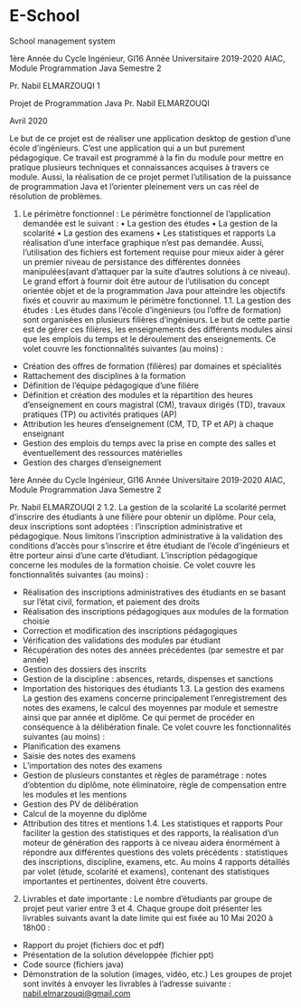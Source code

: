 # E-School
School management system

1ère Année du Cycle Ingénieur, GI16 Année Universitaire 2019-2020
AIAC, Module Programmation Java Semestre 2

Pr. Nabil ELMARZOUQI 1

Projet de Programmation Java
Pr. Nabil ELMARZOUQI

Avril 2020

Le but de ce projet est de réaliser une application desktop de gestion d’une école
d’ingénieurs. C’est une application qui a un but purement pédagogique. Ce travail est
programmé à la fin du module pour mettre en pratique plusieurs techniques et connaissances
acquises à travers ce module. Aussi, la réalisation de ce projet permet l’utilisation de la
puissance de programmation Java et l’orienter pleinement vers un cas réel de résolution de
problèmes.
1. Le périmètre fonctionnel :
Le périmètre fonctionnel de l’application demandée est le suivant :
• La gestion des études
• La gestion de la scolarité
• La gestion des examens
• Les statistiques et rapports
La réalisation d’une interface graphique n’est pas demandée. Aussi, l’utilisation des fichiers
est fortement requise pour mieux aider à gérer un premier niveau de persistance des
différentes données manipulées(avant d’attaquer par la suite d’autres solutions à ce niveau).
Le grand effort à fournir doit être autour de l’utilisation du concept orientée objet et de la
programmation Java pour atteindre les objectifs fixés et couvrir au maximum le périmètre
fonctionnel.
1.1. La gestion des études :
Les études dans l’école d’ingénieurs (ou l’offre de formation) sont organisées en plusieurs
filières d’ingénieurs. Le but de cette partie est de gérer ces filières, les enseignements des
différents modules ainsi que les emplois du temps et le déroulement des enseignements.
Ce volet couvre les fonctionnalités suivantes (au moins) :
- Création des offres de formation (filières) par domaines et spécialités
- Rattachement des disciplines à la formation
- Définition de l’équipe pédagogique d’une filière
- Définition et création des modules et la répartition des heures d’enseignement en
cours magistral (CM), travaux dirigés (TD), travaux pratiques (TP) ou activités
pratiques (AP)
- Attribution les heures d’enseignement (CM, TD, TP et AP) à chaque enseignant
- Gestion des emplois du temps avec la prise en compte des salles et éventuellement
des ressources matérielles
- Gestion des charges d’enseignement

1ère Année du Cycle Ingénieur, GI16 Année Universitaire 2019-2020
AIAC, Module Programmation Java Semestre 2

Pr. Nabil ELMARZOUQI 2
1.2. La gestion de la scolarité
La scolarité permet d’inscrire des étudiants à une filière pour obtenir un diplôme. Pour cela,
deux inscriptions sont adoptées : l’inscription administrative et pédagogique. Nous limitons
l’inscription administrative à la validation des conditions d’accès pour s’inscrire et être
étudiant de l’école d’ingénieurs et être porteur ainsi d’une carte d’étudiant. L’inscription
pédagogique concerne les modules de la formation choisie.
Ce volet couvre les fonctionnalités suivantes (au moins) :
- Réalisation des inscriptions administratives des étudiants en se basant sur l’état civil,
formation, et paiement des droits
- Réalisation des inscriptions pédagogiques aux modules de la formation choisie
- Correction et modification des inscriptions pédagogiques
- Vérification des validations des modules par étudiant
- Récupération des notes des années précédentes (par semestre et par année)
- Gestion des dossiers des inscrits
- Gestion de la discipline : absences, retards, dispenses et sanctions
- Importation des historiques des étudiants
1.3. La gestion des examens
La gestion des examens concerne principalement l’enregistrement des notes des examens, le
calcul des moyennes par module et semestre ainsi que par année et diplôme. Ce qui permet
de procéder en conséquence à la délibération finale.
Ce volet couvre les fonctionnalités suivantes (au moins) :
- Planification des examens
- Saisie des notes des examens
- L’importation des notes des examens
- Gestion de plusieurs constantes et règles de paramétrage : notes d’obtention du
diplôme, note éliminatoire, règle de compensation entre les modules et les mentions
- Gestion des PV de délibération
- Calcul de la moyenne du diplôme
- Attribution des titres et mentions
1.4. Les statistiques et rapports
Pour faciliter la gestion des statistiques et des rapports, la réalisation d’un moteur de
génération des rapports à ce niveau aidera énormément à répondre aux différentes questions
des volets précédents : statistiques des inscriptions, discipline, examens, etc. Au moins 4
rapports détaillés par volet (étude, scolarité et examens), contenant des statistiques
importantes et pertinentes, doivent être couverts.
2. Livrables et date importante :
Le nombre d’étudiants par groupe de projet peut varier entre 3 et 4. Chaque groupe doit
présenter les livrables suivants avant la date limite qui est fixée au 10 Mai 2020 à 18h00 :
- Rapport du projet (fichiers doc et pdf)
- Présentation de la solution développée (fichier ppt)
- Code source (fichiers java)
- Démonstration de la solution (images, vidéo, etc.)
Les groupes de projet sont invités à envoyer les livrables à l’adresse suivante :
nabil.elmarzouqi@gmail.com